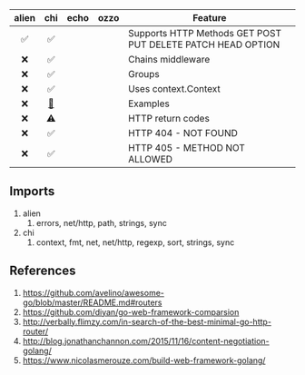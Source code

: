 


| alien | chi | echo | ozzo | Feature |
| :---: | :---: | :---: | :---: | ------- |
| :white_check_mark: | :white_check_mark: | | | Supports HTTP Methods GET POST PUT DELETE PATCH HEAD OPTION |
| :x: | :white_check_mark: | | | Chains middleware |
| :x: | :white_check_mark: | | | Groups |
| :x: | :white_check_mark: | | | Uses context.Context |
| :x: | [:link:](https://github.com/go-chi/chi/tree/master/_examples) | | | Examples |
| :x: | :warning: | | | HTTP return codes |
| :x: | :white_check_mark: | | | HTTP 404 - NOT FOUND |
| :x: | :white_check_mark: | | | HTTP 405 - METHOD NOT ALLOWED |


## Imports

1. alien
   1. errors, net/http, path, strings, sync
1. chi
   1. context, fmt, net, net/http, regexp, sort, strings, sync

## References

1. https://github.com/avelino/awesome-go/blob/master/README.md#routers
1. https://github.com/diyan/go-web-framework-comparsion
1. http://verbally.flimzy.com/in-search-of-the-best-minimal-go-http-router/
1. http://blog.jonathanchannon.com/2015/11/16/content-negotiation-golang/
1. https://www.nicolasmerouze.com/build-web-framework-golang/
